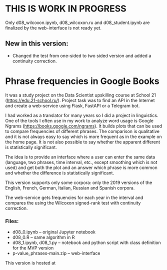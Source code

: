 ﻿# THIS IS WORK IN PROGRESS

Only d08_wilcoxon.ipynb, d08_wilcoxon.ru and d08_student.ipynb are finalized by the web-interface is not ready yet.

## New in this version:
- Changed the test from one-sided to two sided version and added a continuity correction.

# Phrase frequencies in Google Books

It was a study project on the Data Scientist upskilling course at School 21 (https://edu.21-school.ru/). Project task was to find an API in the Internet and create a web-service using Flask, FastAPI or a Telegram bot.

I had worked as a translator for many years so I did a project in linguistics. One of the tools I often use in my work to analyze word usage is Google Ngrams (https://books.google.com/ngrams). It builds plots that can be used to compare frequencies of different phrases. The comparison is qualitative and it is not always easy to say which is more frequent as in the example on the home page. It is not also possible to say whether the apparent different is statistically significant.

The idea is to provide an interface where a user can enter the same data (language, two phrases, time interval, etc., except smoothing which is not used) and get both the plot and an answer which phrase is more common and whether the difference is statistically significant.

This version supports only some corpora: only the 2019 versions of the English, French, German, Italian, Russian and Spanish corpora.

The web-service gets frequencies for each year in the interval and compares the using the Wilcoxon signed-rank test with continuity correction.

### Files:
- d08_0.ipynb – original Jupyter notebook
- d08_0.R – same algorithm in R
- d08_1.ipynb, d08_1.py – notebook and python script with class definition for the MVP version
- p-value_phrases-main.zip – web-interface

This version is hosted at
